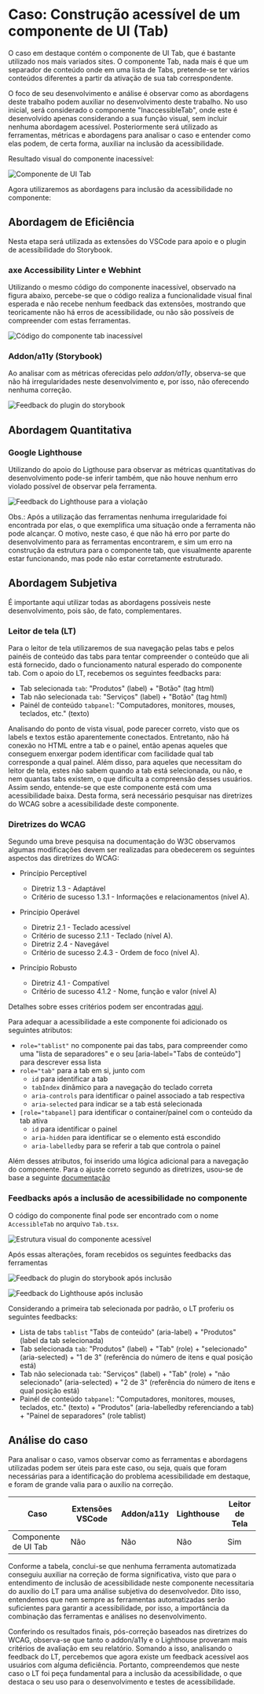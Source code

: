 # Caso: Construção acessível de um componente de UI (Tab)

O caso em destaque contém o componente de UI Tab, que é bastante utilizado nos mais variados sites. O componente Tab, nada mais é que um separador de conteúdo onde em uma lista de Tabs, pretende-se ter vários conteúdos diferentes a partir da ativação de sua tab correspondente.

O foco de seu desenvolvimento e análise é observar como as abordagens deste trabalho podem auxiliar no desenvolvimento deste trabalho.
No uso inicial, será considerado o componente "InaccessibleTab", onde este é desenvolvido apenas considerando a sua função visual, sem incluir nenhuma abordagem acessível. Posteriormente será utilizado as ferramentas, métricas e abordagens para analisar o caso e entender como elas podem, de certa forma, auxiliar na inclusão da acessibilidade.

Resultado visual do componente inacessível:

![Componente de UI Tab](../../assets/tab-case/tab-component.png)

Agora utilizaremos as abordagens para inclusão da acessibilidade no componente:

## Abordagem de Eficiência

Nesta etapa será utilizada as extensões do VSCode para apoio e o plugin de acessibilidade do Storybook.

### axe Accessibility Linter e Webhint

Utilizando o mesmo código do componente inacessível, observado na figura abaixo, percebe-se que o código realiza a funcionalidade visual final esperada e não recebe nenhum feedback das extensões, mostrando que teoricamente não há erros de acessibilidade, ou não são possíveis de compreender com estas ferramentas.

![Código do componente tab inacessível](../../assets/tab-case/inaccessible-code.png)

### Addon/a11y (Storybook)

Ao analisar com as métricas oferecidas pelo <i>addon/a11y</i>, observa-se que não há irregularidades neste desenvolvimento e, por isso, não oferecendo nenhuma correção.

![Feedback do plugin do storybook](../../assets/tab-case/inaccessible-storybook.png)

## Abordagem Quantitativa

### Google Lighthouse

Utilizando do apoio do Ligthouse para observar as métricas quantitativas do desenvolvimento pode-se inferir também, que não houve nenhum erro violado possível de observar pela ferramenta.

![Feedback do Lighthouse para a violação ](../../assets/tab-case/inaccessible-lighthouse.png)

Obs.: Após a utilização das ferramentas nenhuma irregularidade foi encontrada por elas, o que exemplifica uma situação onde a ferramenta não pode alcançar. O motivo, neste caso, é que não há erro por parte do desenvolvimento para as ferramentas encontrarem, e sim um erro na construção da estrutura para o componente tab, que visualmente aparente estar funcionando, mas pode não estar corretamente estruturado.

## Abordagem Subjetiva

É importante aqui utilizar todas as abordagens possíveis neste desenvolvimento, pois são, de fato, complementares.

### Leitor de tela (LT)

Para o leitor de tela utilizaremos de sua navegação pelas tabs e pelos painéis de conteúdo das tabs para tentar compreender o conteúdo que ali está fornecido, dado o funcionamento natural esperado do componente tab.
Com o apoio do LT, recebemos os seguintes feedbacks para:

- Tab selecionada `tab`: "Produtos" (label) + "Botão" (tag html)
- Tab não selecionada `tab`: "Serviços" (label) + "Botão" (tag html)
- Painél de conteúdo `tabpanel`: "Computadores, monitores, mouses, teclados, etc." (texto)

Analisando do ponto de vista visual, pode parecer correto, visto que os labels e textos estão aparentemente conectados. Entretanto, não há conexão no HTML entre a tab e o painel, então apenas aqueles que conseguem enxergar podem identificar com facilidade qual tab corresponde a qual painel. Além disso, para aqueles que necessitam do leitor de tela, estes não sabem quando a tab está selecionada, ou não, e nem quantas tabs existem, o que dificulta a compreensão desses usuários. Assim sendo, entende-se que este componente está com uma acessibilidade baixa. Desta forma, será necessário pesquisar nas diretrizes do WCAG sobre a acessibilidade deste componente.

### Diretrizes do WCAG

Segundo uma breve pesquisa na documentação do W3C observamos algumas modificações devem ser realizadas para obedecerem os seguintes aspectos das diretrizes do WCAG:

- Princípio Perceptível

  - Diretriz 1.3 - Adaptável
  - Critério de sucesso 1.3.1 - Informações e relacionamentos (nível A).

- Princípio Operável

  - Diretriz 2.1 - Teclado acessível
  - Critério de sucesso 2.1.1 - Teclado (nível A).
  - Diretriz 2.4 - Navegável
  - Critério de sucesso 2.4.3 - Ordem de foco (nível A).

- Princípio Robusto

  - Diretriz 4.1 - Compatível
  - Critério de sucesso 4.1.2 - Nome, função e valor (nível A)

Detalhes sobre esses critérios podem ser encontradas <a href="https://www.w3.org/TR/WCAG22" aria-label="Diretrizes do WCAG sobre as diretrizes">aqui</a>.

Para adequar a acessibilidade a este componente foi adicionado os seguintes atributos:

- `role="tablist"` no componente pai das tabs, para compreender como uma "lista de separadores" e o seu [aria-label="Tabs de conteúdo"] para descrever essa lista
- `role="tab"` para a tab em si, junto com
  - `id` para identificar a tab
  - `tabIndex` dinâmico para a navegação do teclado correta
  - `aria-controls` para identificar o painel associado a tab respectiva
  - `aria-selected` para indicar se a tab está selecionada
- `[role="tabpanel]` para identificar o container/painel com o conteúdo da tab ativa
  - `id` para identificar o painel
  - `aria-hidden` para identificar se o elemento está escondido
  - `aria-labelledby` para se referir a tab que controla o painel

Além desses atributos, foi inserido uma lógica adicional para a navegação do componente.
Para o ajuste correto segundo as diretrizes, usou-se de base a seguinte <a href="https://www.w3.org/WAI/ARIA/apg/patterns/tabs/examples/tabs-manual/" aria-label="Documentação do W3C sobre o componente tab">documentação</a>

### Feedbacks após a inclusão de acessibilidade no componente

O código do componente final pode ser encontrado com o nome `AccessibleTab` no arquivo `Tab.tsx`.

![Estrutura visual do componente acessível](../../assets/tab-case/accessible-component.png)

Após essas alterações, foram recebidos os seguintes feedbacks das ferramentas

![Feedback do plugin do storybook após inclusão](../../assets/tab-case/accessible-storybook.png)

![Feedback do Lighthouse após inclusão](../../assets/tab-case/accessible-lighthouse.png)

Considerando a primeira tab selecionada por padrão, o LT proferiu os seguintes feedbacks:

- Lista de tabs `tablist` "Tabs de conteúdo" (aria-label) + "Produtos" (label da tab selecionada)
- Tab selecionada `tab`: "Produtos" (label) + "Tab" (role) + "selecionado" (aria-selected) + "1 de 3" (referência do número de itens e qual posição está)
- Tab não selecionada `tab`: "Serviços" (label) + "Tab" (role) + "não selecionado" (aria-selected) + "2 de 3" (referência do número de itens e qual posição está)
- Painél de conteúdo `tabpanel`: "Computadores, monitores, mouses, teclados, etc." (texto) + "Produtos" (aria-labelledby referenciando a tab) + "Painel de separadores" (role tablist)

## Análise do caso

Para analisar o caso, vamos observar como as ferramentas e abordagens utilizadas podem ser úteis para este caso, ou seja, quais que foram necessárias para a identificação
do problema acessibilidade em destaque, e foram de grande valia para o auxílio na correção.

| Caso                 | Extensões VSCode | Addon/a11y | Lighthouse | Leitor de Tela |
| -------------------- | ---------------- | ---------- | ---------- | -------------- |
| Componente de UI Tab | Não              | Não        | Não        | Sim            |

Conforme a tabela, conclui-se que nenhuma ferramenta automatizada conseguiu auxiliar na correção de forma significativa, visto que para o entendimento de inclusão de acessibilidade neste componente necessitaria do auxílio do LT para uma análise subjetiva do desenvolvedor. Dito isso, entendemos que nem sempre as ferramentas automatizadas serão suficientes para garantir a acessibilidade, por isso, a importância da combinação das ferramentas e análises no desenvolvimento.

Conferindo os resultados finais, pós-correção baseados nas diretrizes do WCAG, observa-se que tanto o addon/a11y e o Lighthouse proveram mais critérios de avaliação em seu relatório. Somando a isso, analisando o feedback do LT, percebemos que agora existe um feedback acessível aos usuários com alguma deficiência. Portanto, compreendemos que neste caso o LT foi peça fundamental para a inclusão da acessibilidade, o que destaca o seu uso para o desenvolvimento e testes de acessibilidade.
